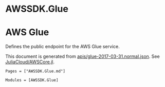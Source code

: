 # AWSSDK.Glue

# AWS Glue

Defines the public endpoint for the AWS Glue service.

This document is generated from
[apis/glue-2017-03-31.normal.json](https://github.com/aws/aws-sdk-js/blob/master/apis/glue-2017-03-31.normal.json).
See [JuliaCloud/AWSCore.jl](https://github.com/JuliaCloud/AWSCore.jl).

```@index
Pages = ["AWSSDK.Glue.md"]
```

```@autodocs
Modules = [AWSSDK.Glue]
```
